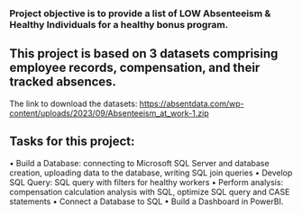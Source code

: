 ### Project objective is to provide a list of LOW Absenteeism & Healthy Individuals for a healthy bonus program.

## This project is based on 3 datasets comprising employee records, compensation, and their tracked absences.
The link to download the datasets: https://absentdata.com/wp-content/uploads/2023/09/Absenteeism_at_work-1.zip 

## Tasks for this project:
• Build a Database: connecting to Microsoft SQL Server and database creation, uploading data to the database, writing SQL join queries
• Develop SQL Query: SQL query with filters for healthy workers
• Perform analysis: compensation calculation analysis with SQL, optimize SQL query and CASE statements
• Connect a Database to SQL
• Build a Dashboard in PowerBI.




